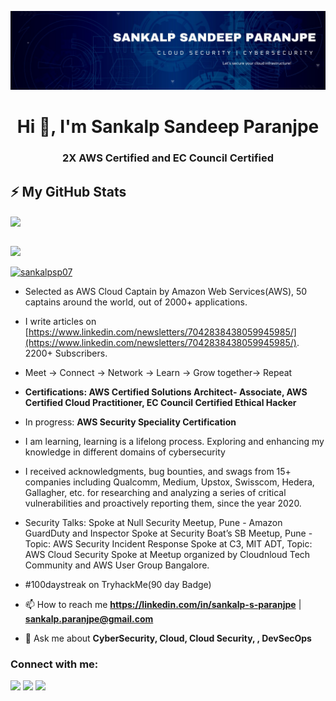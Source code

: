 ![logo](https://github.com/sankalpsp07/sankalpsp07/blob/main/Banner.jpg)

<h1 align="center">Hi 👋, I'm Sankalp Sandeep Paranjpe</h1>
<h3 align="center">2X AWS Certified and EC Council Certified</h3>

## ⚡ My GitHub Stats


<img align="center" src="https://github-readme-stats.anuraghazra1.vercel.app/api?username=sankalpsp07&show_icons=true&line_height=27&include_all_commits=true"/> 

[](https://github-readme-stats.vercel.app/api?username=sankalpsp07&theme=dark&hide_border=true&include_all_commits=true&count_private=true)<br/>
![](https://github-readme-streak-stats.herokuapp.com/?user=sankalpsp07&theme=dark&hide_border=true)<br/>
<p align="left"> <a href="https://github.com/ryo-ma/github-profile-trophy"><img src="https://github-profile-trophy.vercel.app/?username=sankalpsp07&column=7" alt="sankalpsp07" /></a> </p>

- Selected as AWS Cloud Captain by Amazon Web Services(AWS), 50 captains around the world, out of 2000+ applications.

- I write articles on [https://www.linkedin.com/newsletters/7042838438059945985/](https://www.linkedin.com/newsletters/7042838438059945985/). 2200+ Subscribers. 

- Meet -> Connect -> Network -> Learn -> Grow together-> Repeat

- **Certifications: AWS Certified Solutions Architect- Associate, AWS Certified Cloud Practitioner, EC Council Certified Ethical Hacker**

- In progress: **AWS Security Speciality Certification**

- I am learning, learning is a lifelong process. Exploring and enhancing my knowledge in different domains of cybersecurity

  
- I received acknowledgments, bug bounties, and swags from 15+ companies including Qualcomm, Medium, Upstox, Swisscom, Hedera, Gallagher, etc. for researching and analyzing a series of critical vulnerabilities and proactively reporting them, since the year 2020. 

- Security Talks: 
 Spoke at Null Security Meetup, Pune - Amazon GuardDuty and Inspector
 Spoke at Security Boat’s SB Meetup, Pune - Topic: AWS Security Incident Response
 Spoke at C3, MIT ADT, Topic: AWS Cloud Security
 Spoke at Meetup organized by Cloudnloud Tech Community and AWS User Group Bangalore. 


- #100daystreak on TryhackMe(90 day Badge)

- 📫 How to reach me **https://linkedin.com/in/sankalp-s-paranjpe** | **sankalp.paranjpe@gmail.com**

- 💬 Ask me about **CyberSecurity, Cloud, Cloud Security, , DevSecOps**



### Connect with me:

[<img src="https://img.shields.io/badge/twitter-%231DA1F2.svg?&style=for-the-badge&logo=twitter&logoColor=white" />](https://twitter.com/SankalpParanjpe) 
[<img src="https://img.shields.io/badge/linkedin-%230077B5.svg?&style=for-the-badge&logo=linkedin&logoColor=white" />](https://www.linkedin.com/in/sankalp-sandeep-paranjpe)
![](https://img.shields.io/github/followers/nickapic?style=for-the-badge&logo=appveyor)


<br />

<!--
### Languages and Tools:

<img align="left" alt="git" width="26px" src="https://raw.githubusercontent.com/github/explore/80688e429a7d4ef2fca1e82350fe8e3517d3494d/topics/git/git.png" />

<img align="left" alt="GitHub" width="26px" src="https://raw.githubusercontent.com/github/explore/78df643247d429f6cc873026c0622819ad797942/topics/github/github.png" />

<p align="left"> <a href="https://developer.android.com" target="_blank"> <img src="https://raw.githubusercontent.com/devicons/devicon/master/icons/android/android-original-wordmark.svg" alt="android" width="40" height="40"/> </a> <a href="https://www.cprogramming.com/" target="_blank">
  <img src="https://raw.githubusercontent.com/devicons/devicon/master/icons/c/c-original.svg" alt="c" width="40" height="40"/> </a> <a href="https://www.w3schools.com/cpp/" target="_blank"> 
  <img src="https://raw.githubusercontent.com/devicons/devicon/master/icons/cplusplus/cplusplus-original.svg" alt="cplusplus" width="40" height="40"/> </a> 
  <a href="https://www.w3schools.com/css/" target="_blank"> <img src="https://raw.githubusercontent.com/devicons/devicon/master/icons/css3/css3-original-wordmark.svg" alt="css3" width="40" height="40"/> </a>
  <a href="https://git-scm.com/" target="_blank"> <img src="https://www.vectorlogo.zone/logos/git-scm/git-scm-icon.svg" alt="git" width="40" height="40"/> </a>
  <a href="https://www.w3.org/html/" target="_blank"> <img src="https://raw.githubusercontent.com/devicons/devicon/master/icons/html5/html5-original-wordmark.svg" alt="html5" width="40" height="40"/> </a> 
 <img align="left" alt="CSS3" width="26px" src="https://raw.githubusercontent.com/github/explore/80688e429a7d4ef2fca1e82350fe8e3517d3494d/topics/css/css.png" />
<img align="left" alt="JavaScript" width="26px" src="https://raw.githubusercontent.com/github/explore/80688e429a7d4ef2fca1e82350fe8e3517d3494d/topics/javascript/javascript.png" />
  <a href="https://www.linux.org/" target="_blank"> <img src="https://raw.githubusercontent.com/devicons/devicon/master/icons/linux/linux-original.svg" alt="linux" width="40" height="40"/> </a> </p>

<br />
-->
